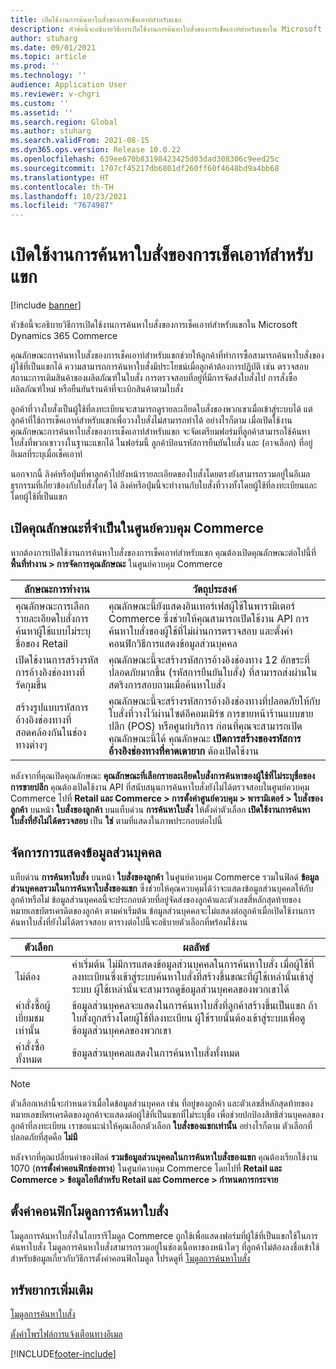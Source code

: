 ```yaml
---
title: เปิดใช้งานการค้นหาใบสั่งของการเช็คเอาท์สำหรับแขก
description: หัวข้อนี้จะอธิบายวิธีการเปิดใช้งานการค้นหาใบสั่งของการเช็คเอาท์สำหรับแขกใน Microsoft Dynamics 365 Commerce
author: stuharg
ms.date: 09/01/2021
ms.topic: article
ms.prod: ''
ms.technology: ''
audience: Application User
ms.reviewer: v-chgri
ms.custom: ''
ms.assetid: ''
ms.search.region: Global
ms.author: stuharg
ms.search.validFrom: 2021-08-15
ms.dyn365.ops.version: Release 10.0.22
ms.openlocfilehash: 639ee670b83198423425d03dad308306c9eed25c
ms.sourcegitcommit: 1707cf45217db6801df260ff60f4648bd9a4bb68
ms.translationtype: HT
ms.contentlocale: th-TH
ms.lasthandoff: 10/23/2021
ms.locfileid: "7674987"
---
```

# <a name="enable-order-lookup-for-guest-checkouts"></a>เปิดใช้งานการค้นหาใบสั่งของการเช็คเอาท์สำหรับแขก

[!include [banner](includes/banner.md)]

หัวข้อนี้จะอธิบายวิธีการเปิดใช้งานการค้นหาใบสั่งของการเช็คเอาท์สำหรับแขกใน Microsoft Dynamics 365 Commerce

คุณลักษณะการค้นหาใบสั่งของการเช็คเอาท์สำหรับแขกช่วยให้ลูกค้าที่ทำการซื้อสามารถค้นหาใบสั่งของผู้ใช้ที่เป็นแขกได้ ความสามารถการค้นหาใบสั่งมีประโยชน์เมื่อลูกค้าต้องการปฏิบัติ เช่น ตรวจสอบสถานะการเติมสินค้าของผลิตภัณฑ์ในใบสั่ง การตรวจสอบที่อยู่ที่มีการจัดส่งใบสั่งไป การสั่งซื้อผลิตภัณฑ์ใหม่ หรือยืนยันร้านค้าที่จะเบิกสินค้าตามใบสั่ง

ลูกค้าที่วางใบสั่งเป็นผู้ใช้ที่ลงทะเบียนจะสามารถดูรายละเอียดใบสั่งของพวกเขาเมื่อเข้าสู่ระบบได้ แต่ลูกค้าที่ใช้การเช็คเอาท์สำหรับแขกเพื่อวางใบสั่งไม่สามารถทำได้ อย่างไรก็ตาม เมื่อเปิดใช้งานคุณลักษณะการค้นหาใบสั่งของการเช็คเอาท์สำหรับแขก จะจัดเตรียมฟอร์มที่ลูกค้าสามารถใช้ค้นหาใบสั่งที่พวกเขาวางในฐานะแขกได้ ในฟอร์มนี้ ลูกค้าป้อนรหัสการยืนยันใบสั่ง และ (อาจเลือก) ที่อยู่อีเมลที่ระบุเมื่อเช็คเอาท์

นอกจากนี้ ลิงค์หรือปุ่มที่พาลูกค้าไปยังหน้ารายละเอียดของใบสั่งโดยตรงยังสามารถรวมอยู่ในอีเมลธุรกรรมที่เกี่ยวข้องกับใบสั่งใดๆ ได้ ลิงค์หรือปุ่มนี้จะทำงานกับใบสั่งที่วางทั้งโดยผู้ใช้ที่ลงทะเบียนและโดยผู้ใช้ที่เป็นแขก

## <a name="turn-on-necessary-features-in-commerce-headquarters"></a>เปิดคุณลักษณะที่จําเป็นในศูนย์ควบคุม Commerce

หากต้องการเปิดใช้งานการค้นหาใบสั่งของการเช็คเอาท์สำหรับแขก คุณต้องเปิดคุณลักษณะต่อไปนี้ที่ **พื้นที่ทำงาน \> การจัดการคุณลักษณะ** ในศูนย์ควบคุม Commerce

| ลักษณะการทำงาน | วัตถุประสงค์ |
|---------|---------|
| คุณลักษณะการเลือกรายละเอียดใบสั่งการค้นหาผู้ใช้แบบไม่ระบุชื่อของ Retail | คุณลักษณะนี้ยังแสดงอินเทอร์เฟสผู้ใช้ในพารามิเตอร์ Commerce ซึ่งช่วยให้คุณสามารถเปิดใช้งาน API การค้นหาใบสั่งของผู้ใช้ที่ไม่ผ่านการตรวจสอบ และตั้งค่าคอนฟิกวิธีการแสดงข้อมูลส่วนบุคคล |
| เปิดใช้งานการสร้างรหัสการอ้างอิงช่องทางที่รัดกุมขึ้น | คุณลักษณะนี้จะสร้างรหัสการอ้างอิงช่องทาง 12 อักขระที่ปลอดภัยมากขึ้น (รหัสการยืนยันใบสั่ง) ที่สามารถส่งผ่านในสตริงการสอบถามเมื่อค้นหาใบสั่ง |
| สร้างรูปแบบรหัสการอ้างอิงช่องทางที่สอดคล้องกันในช่องทางต่างๆ | คุณลักษณะนี้จะสร้างรหัสการอ้างอิงช่องทางที่ปลอดภัยให้กับใบสั่งที่วางไว้ผ่านไซต์อีคอมเมิร์ซ การขายหน้าร้านแบบขายปลีก (POS) หรือศูนย์บริการ ก่อนที่คุณจะสามารถเปิดคุณลักษณะนี้ได้ คุณลักษณะ **เปิดการสร้างของรหัสการอ้างอิงช่องทางที่คาดเดายาก** ต้องเปิดใช้งาน |

หลังจากที่คุณเปิดคุณลักษณะ **คุณลักษณะที่เลือกรายละเอียดใบสั่งการค้นหาของผู้ใช้ที่ไม่ระบุชื่อของการขายปลีก** คุณต้องเปิดใช้งาน API ที่สนับสนุนการค้นหาใบสั่งยังไม่ได้ตรวจสอบในศูนย์ควบคุม Commerce ไปที่ **Retail และ Commerce \> การตั้งค่าศูนย์ควบคุม \> พารามิเตอร์ \> ใบสั่งของลูกค้า** บนหน้า **ใบสั่งของลูกค้า** บนแท็บด่วน **การค้นหาใบสั่ง** ให้ตั้งค่าตัวเลือก **เปิดใช้งานการค้นหาใบสั่งที่ยังไม่ได้ตรวจสอบ** เป็น **ใช่** ตามที่แสดงในภาพประกอบต่อไปนี้

## <a name="manage-the-display-of-personal-data"></a>จัดการการแสดงข้อมูลส่วนบุคคล

แท็บด่วน **การค้นหาใบสั่ง** บนหน้า **ใบสั่งของลูกค้า** ในศูนย์ควบคุม Commerce รวมในฟิลด์ **ข้อมูลส่วนบุคคลรวมในการค้นหาใบสั่งของแขก** ซึ่งช่วยให้คุณควบคุมได้ว่าจะแสดงข้อมูลส่วนบุคคลให้กับลูกค้าหรือไม่ ข้อมูลส่วนบุคคลนี้จะประกอบด้วยที่อยู่จัดส่งของลูกค้าและตัวเลขสี่หลักสุดท้ายของหมายเลขบัตรเครดิตของลูกค้า ตามค่าเริ่มต้น ข้อมูลส่วนบุคคลจะไม่แสดงต่อลูกค้าเมื่อเปิดใช้งานการค้นหาใบสั่งที่ยังไม่ได้ตรวจสอบ ตารางต่อไปนี้จะอธิบายตัวเลือกที่พร้อมใช้งาน

| ตัวเลือก | ผลลัพธ์ |
|--------|--------|
| ไม่ต้อง | ค่าเริ่มต้น ไม่มีการแสดงข้อมูลส่วนบุคคลในการค้นหาใบสั่ง เมื่อผู้ใช้ที่ลงทะเบียนซึ่งเข้าสู่ระบบค้นหาใบสั่งที่สร้างขึ้นขณะที่ผู้ใช้เหล่านั้นเข้าสู่ระบบ ผู้ใช้เหล่านั้นจะสามารถดูข้อมูลส่วนบุคคลของพวกเขาได้ |
| คำสั่งซื้อผู้เยี่ยมชมเท่านั้น | ข้อมูลส่วนบุคคลจะแสดงในการค้นหาใบสั่งที่ลูกค้าสร้างขึ้นเป็นแขก ถ้าใบสั่งถูกสร้างโดยผู้ใช้ที่ลงทะเบียน ผู้ใช้รายนั้นต้องเข้าสู่ระบบเพื่อดูข้อมูลส่วนบุคคลของพวกเขา |
| คำสั่งซื้อทั้งหมด | ข้อมูลส่วนบุคคลแสดงในการค้นหาใบสั่งทั้งหมด |

> [!NOTE]
> ตัวเลือกเหล่านี้จะกำหนดว่าเมื่อใดข้อมูลส่วนบุคคล เช่น ที่อยู่ของลูกค้า และตัวเลขสี่หลักสุดท้ายของหมายเลขบัตรเครดิตของลูกค้าจะแสดงต่อผู้ใช้ที่เป็นแขกที่ไม่ระบุชื่อ เพื่อช่วยปกป้องสิทธิส่วนบุคคลของลูกค้าที่ลงทะเบียน เราขอแนะนำให้คุณเลือกตัวเลือก **ใบสั่งของแขกเท่านั้น** อย่างไรก็ตาม ตัวเลือกที่ปลอดภัยที่สุดคือ **ไม่มี**

หลังจากที่คุณเปลี่ยนค่าของฟิลด์ **รวมข้อมูลส่วนบุคคลในการค้นหาใบสั่งของแขก** คุณต้องเรียกใช้งาน 1070 (**การตั้งค่าคอนฟิกช่องทาง**) ในศูนย์ควบคุม Commerce โดยไปที่ **Retail และ Commerce \> ข้อมูลไอทีสำหรับ Retail และ Commerce \> กำหนดการกระจาย**

## <a name="configure-the-order-lookup-module"></a>ตั้งค่าคอนฟิกโมดูลการค้นหาใบสั่ง

โมดูลการค้นหาใบสั่งในไลบรารีโมดูล Commerce ถูกใช้เพื่อแสดงฟอร์มที่ผู้ใช้ที่เป็นแขกใช้ในการค้นหาใบสั่ง โมดูลการค้นหาใบสั่งสามารถรวมอยู่ในช่องเนื้อหาของหน้าใดๆ ที่ลูกค้าไม่ต้องลงชื่อเข้าใช้ สำหรับข้อมูลเกี่ยวกับวิธีการตั้งค่าคอนฟิกโมดูล โปรดดูที่ [โมดูลการค้นหาใบสั่ง](order-lookup-module.md)

## <a name="additional-resources"></a>ทรัพยากรเพิ่มเติม

[โมดูลการค้นหาใบสั่ง](order-lookup-module.md)

[ตั้งค่าโพรไฟล์การแจ้งเตือนทางอีเมล](email-notification-profiles.md)

[!INCLUDE[footer-include](../includes/footer-banner.md)]
